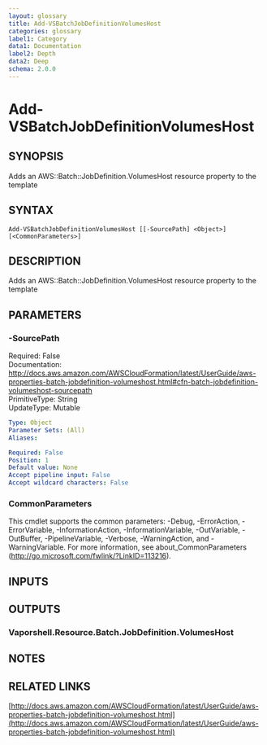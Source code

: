 ```yaml
---
layout: glossary
title: Add-VSBatchJobDefinitionVolumesHost
categories: glossary
label1: Category
data1: Documentation
label2: Depth
data2: Deep
schema: 2.0.0
---
```


# Add-VSBatchJobDefinitionVolumesHost

## SYNOPSIS
Adds an AWS::Batch::JobDefinition.VolumesHost resource property to the template

## SYNTAX

```
Add-VSBatchJobDefinitionVolumesHost [[-SourcePath] <Object>] [<CommonParameters>]
```

## DESCRIPTION
Adds an AWS::Batch::JobDefinition.VolumesHost resource property to the template

## PARAMETERS

### -SourcePath
Required: False    
Documentation: http://docs.aws.amazon.com/AWSCloudFormation/latest/UserGuide/aws-properties-batch-jobdefinition-volumeshost.html#cfn-batch-jobdefinition-volumeshost-sourcepath    
PrimitiveType: String    
UpdateType: Mutable

```yaml
Type: Object
Parameter Sets: (All)
Aliases:

Required: False
Position: 1
Default value: None
Accept pipeline input: False
Accept wildcard characters: False
```

### CommonParameters
This cmdlet supports the common parameters: -Debug, -ErrorAction, -ErrorVariable, -InformationAction, -InformationVariable, -OutVariable, -OutBuffer, -PipelineVariable, -Verbose, -WarningAction, and -WarningVariable.
For more information, see about_CommonParameters (http://go.microsoft.com/fwlink/?LinkID=113216).

## INPUTS

## OUTPUTS

### Vaporshell.Resource.Batch.JobDefinition.VolumesHost

## NOTES

## RELATED LINKS

[http://docs.aws.amazon.com/AWSCloudFormation/latest/UserGuide/aws-properties-batch-jobdefinition-volumeshost.html](http://docs.aws.amazon.com/AWSCloudFormation/latest/UserGuide/aws-properties-batch-jobdefinition-volumeshost.html)

